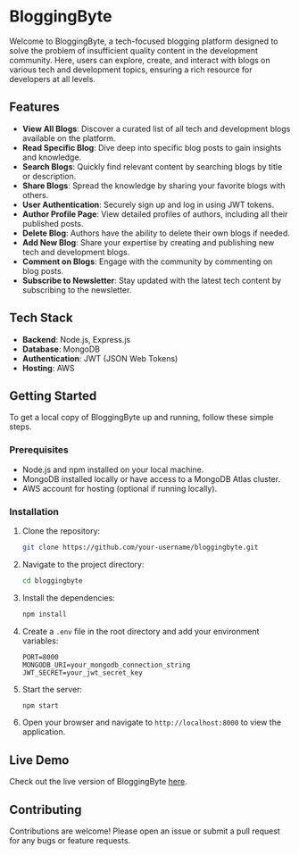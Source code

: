 # BloggingByte

Welcome to BloggingByte, a tech-focused blogging platform designed to solve the problem of insufficient quality content in the development community. Here, users can explore, create, and interact with blogs on various tech and development topics, ensuring a rich resource for developers at all levels.

## Features

- **View All Blogs**: Discover a curated list of all tech and development blogs available on the platform.
- **Read Specific Blog**: Dive deep into specific blog posts to gain insights and knowledge.
- **Search Blogs**: Quickly find relevant content by searching blogs by title or description.
- **Share Blogs**: Spread the knowledge by sharing your favorite blogs with others.
- **User Authentication**: Securely sign up and log in using JWT tokens.
- **Author Profile Page**: View detailed profiles of authors, including all their published posts.
- **Delete Blog**: Authors have the ability to delete their own blogs if needed.
- **Add New Blog**: Share your expertise by creating and publishing new tech and development blogs.
- **Comment on Blogs**: Engage with the community by commenting on blog posts.
- **Subscribe to Newsletter**: Stay updated with the latest tech content by subscribing to the newsletter.

## Tech Stack

- **Backend**: Node.js, Express.js
- **Database**: MongoDB
- **Authentication**: JWT (JSON Web Tokens)
- **Hosting**: AWS

## Getting Started

To get a local copy of BloggingByte up and running, follow these simple steps.

### Prerequisites

- Node.js and npm installed on your local machine.
- MongoDB installed locally or have access to a MongoDB Atlas cluster.
- AWS account for hosting (optional if running locally).

### Installation

1. Clone the repository:
    ```bash
    git clone https://github.com/your-username/bloggingbyte.git
    ```
2. Navigate to the project directory:
    ```bash
    cd bloggingbyte
    ```
3. Install the dependencies:
    ```bash
    npm install
    ```
4. Create a `.env` file in the root directory and add your environment variables:
    ```env
    PORT=8000
    MONGODB_URI=your_mongodb_connection_string
    JWT_SECRET=your_jwt_secret_key
    ```
5. Start the server:
    ```bash
    npm start
    ```

6. Open your browser and navigate to `http://localhost:8000` to view the application.

## Live Demo

Check out the live version of BloggingByte [here]().

## Contributing

Contributions are welcome! Please open an issue or submit a pull request for any bugs or feature requests.
